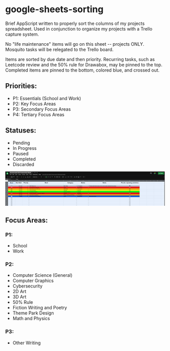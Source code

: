 # google-sheets-sorting
Brief AppScript written to properly sort the columns of my projects spreadsheet. Used in conjunction to organize my projects with a Trello capture system.

No "life maintenance" items will go on this sheet -- projects ONLY. Mosquito tasks will be relegated to the Trello board. 

Items are sorted by due date and then priority. Recurring tasks, such as Leetcode review and the 50% rule for Drawabox, may be pinned to the top. Completed items are pinned to the bottom, colored blue, and crossed out. 

## Priorities: 

- P1: Essentials (School and Work)
- P2: Key Focus Areas 
- P3: Secondary Focus Areas
- P4: Tertiary Focus Areas

## Statuses:

- Pending
- In Progress
- Paused
- Completed 
- Discarded

![sample](https://github.com/MasqueradeOfSilence/google-sheets-sorting/blob/main/visual.png?raw=true)

## Focus Areas:

### P1: 

- School
- Work

### P2:

- Computer Science (General)
- Computer Graphics
- Cybersecurity
- 2D Art
- 3D Art
- 50% Rule
- Fiction Writing and Poetry
- Theme Park Design
- Math and Physics

### P3: 

- Other Writing
